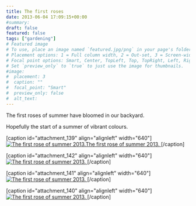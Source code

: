 ```yaml
---
title: The first roses
date: 2013-06-04 17:09:15+00:00
#summary:
draft: false
featured: false
tags: ["gardening"]
# Featured image
# To use, place an image named `featured.jpg/png` in your page's folder.
# Placement options: 1 = Full column width, 2 = Out-set, 3 = Screen-width
# Focal point options: Smart, Center, TopLeft, Top, TopRight, Left, Right, BottomLeft, Bottom, BottomRight
# Set `preview_only` to `true` to just use the image for thumbnails.
#image:
#  placement: 3
#  caption: ""
#  focal_point: "Smart"
#  preview_only: false
#  alt_text:
---
```


The first roses of summer have bloomed in our backyard. 

Hopefully the start of a summer of vibrant colours.

[caption id="attachment_139" align="alignleft" width="640"][![The first rose of summer 2013.The first rose of summer 2013.](http://www.kartikkumar.com/wp-content/uploads/2013/06/2013-06-04-17.54.56.jpeg)
](http://www.kartikkumar.com/wp-content/uploads/2013/06/2013-06-04-17.54.56.jpeg)[/caption]

[caption id="attachment_142" align="alignleft" width="640"][![The first rose of summer 2013.](http://www.kartikkumar.com/wp-content/uploads/2013/06/2013-06-04-17.55.13.jpeg)
](http://www.kartikkumar.com/wp-content/uploads/2013/06/2013-06-04-17.55.13.jpeg)[/caption]

[caption id="attachment_141" align="alignleft" width="640"][![The first rose of summer 2013.](http://www.kartikkumar.com/wp-content/uploads/2013/06/2013-06-04-17.55.05.jpeg)
](http://www.kartikkumar.com/wp-content/uploads/2013/06/2013-06-04-17.55.05.jpeg)[/caption]

[caption id="attachment_140" align="alignleft" width="640"][![The first rose of summer 2013.](http://www.kartikkumar.com/wp-content/uploads/2013/06/2013-06-04-17.55.00.jpeg)
](http://www.kartikkumar.com/wp-content/uploads/2013/06/2013-06-04-17.55.00.jpeg)[/caption]

